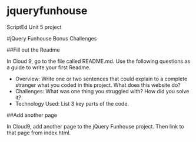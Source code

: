 # jqueryfunhouse
ScriptEd Unit 5 project

#jQuery Funhouse Bonus Challenges

##Fill out the Readme

In Cloud 9, go to the file called README.md. Use the following questions as a guide to write your first Readme.

* Overview: Write one or two sentences that could explain to a complete stranger what you coded in this project. What does this website do?
* Challenges: What was one thing you struggled with? How did you solve it?
* Technology Used: List 3 key parts of the code. 

##Add another page

In Cloud9, add another page to the jQuery Funhouse project. Then link to that page from index.html.

